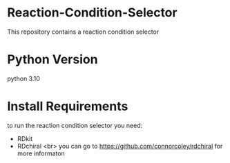 # Reaction-Condition-Selector
This repository contains a reaction condition selector

# Python Version
python 3.10

# Install Requirements
to run the reaction condition selector you need:
* RDkit
* RDchiral \<br>
you can go to https://github.com/connorcoley/rdchiral for more informaton
